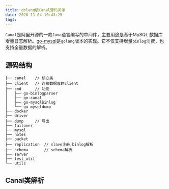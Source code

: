 ```yaml
---
title: golang版Canal源码阅读
date: 2020-11-04 10:43:25
tags:
---
```


`Canal`是阿里开源的一款`Java`语言编写的中间件，主要用途是基于MySQL 数据库增量日志解析。[go-mysql](https://github.com/siddontang/go-mysql)是`golang`版本的实现。它不仅支持增量`binlog`消费，也支持全量数据的解析。

<!-- more -->

## 源码结构
```
├── canal    // 核心类
├── client   // 连接数据库的client
├── cmd      // 功能
│   ├── go-binlogparser
│   ├── go-canal
│   ├── go-mysqlbinlog
│   └── go-mysqldump
├── docker
├── driver   
├── dump     // 导出
├── failover
├── mysql
├── notes
├── packet
├── replication  // slave注册,binlog解析
├── schema       // schema解析
├── server
├── test_util
└── utils
```

## Canal类解析
